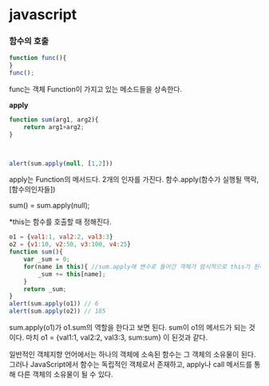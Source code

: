 # javascript

### 함수의 호출
```javascript
function func(){
}
func();
```
	
func는 객체 Function이 가지고 있는 메소드들을 상속한다. 


**apply**
	
```javascript
function sum(arg1, arg2){
 	return arg1+arg2;
}
	


alert(sum.apply(null, [1,2]))

```
apply는 Function의 메서드다.
2개의 인자를 가진다. 함수.apply(함수가 실행될 맥락,[함수의인자들])

sum() = sum.apply(null);

*this는 함수를 호출할 때 정해진다.

```javascript
o1 = {val1:1, val2:2, val3:3}
o2 = {v1:10, v2:50, v3:100, v4:25}
function sum(){
    var _sum = 0;
    for(name in this){ //sum.apply에 변수로 들어간 객체가 암시적으로 this가 된다고 생각하면 된다.
        _sum += this[name];
    }
    return _sum;
}
alert(sum.apply(o1)) // 6 
alert(sum.apply(o2)) // 185
```
	
sum.apply(o1)가 o1.sum의 역할을 한다고 보면 된다.
sum이 o1의 메서드가 되는 것이다.
마치 o1 = {val1:1, val2:2, val3:3, sum:sum} 이 된것과 같다.

일반적인 객체지향 언어에서는 하나의 객체에 소속된 함수는 그 객체의 소유물이 된다. 
그러나 JavaScript에서 함수는 독립적인 객체로서 존재하고, apply나 call 메서드를 통해 다른 객체의 소유물이 될 수 있다.

